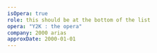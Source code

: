 ```yaml
---
isOpera: true
role: this should be at the bottom of the list
opera: "Y2K : the opera"
company: 2000 arias
approxDate: 2000-01-01
---
```

